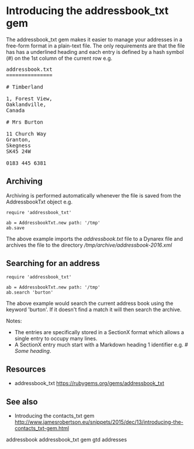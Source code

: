 # Introducing the addressbook_txt gem

The addressbook_txt gem makes it easier to manage your addresses in a free-form format in a plain-text file. The only requirements are that the file has has a underlined heading and each entry is defined by a hash symbol (#) on the 1st column of the current row e.g.

<pre>
addressbook.txt
===============

# Timberland

1, Forest View,
Oaklandville,
Canada

# Mrs Burton

11 Church Way
Granton,
Skegness
SK45 24W

0183 445 6381
</pre>

## Archiving

Archiving is performed automatically whenever the file is saved from the AddressbookTxt object e.g.

    require 'addressbook_txt'

    ab = AddressbookTxt.new path: '/tmp'
    ab.save

The above example imports the *addressbook.txt* file to a Dynarex file and archives the file to the directory */tmp/archive/addressbook-2016.xml*

## Searching for an address

    require 'addressbook_txt'

    ab = AddressbookTxt.new path: '/tmp'
    ab.search 'burton'

The above example would search the current address book using the keyword 'burton'. If it doesn't find a match it will then search the archive.

Notes:

* The entries are specifically stored in a SectionX format which allows a single entry to occupy many lines.
* A SectionX entry much start with a Markdown heading 1 identifier e.g. *# Some heading*.

## Resources

* addressbook_txt https://rubygems.org/gems/addressbook_txt

## See also 

* Introducing the contacts_txt gem http://www.jamesrobertson.eu/snippets/2015/dec/13/introducing-the-contacts_txt-gem.html

addressbook addressbook_txt gem gtd addresses
